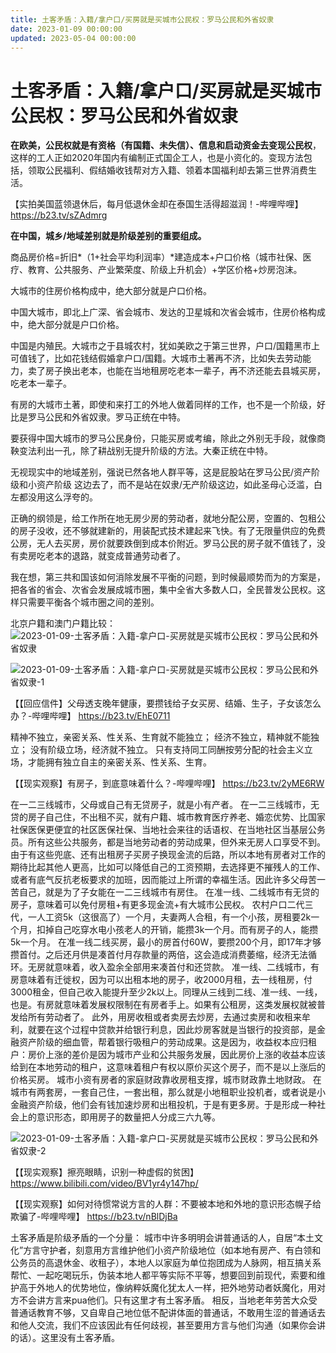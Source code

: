 ```yaml
---
title: 土客矛盾：入籍/拿户口/买房就是买城市公民权：罗马公民和外省奴隶
date: 2023-01-09 00:00:00
updated: 2023-05-04 00:00:00
---
```


# 土客矛盾：入籍/拿户口/买房就是买城市公民权：罗马公民和外省奴隶

**在欧美，公民权就是有资格（有国籍、未失信）、信息和启动资金去变现公民权**，这样的工人正如2020年国内有编制正式国企工人，也是小资化的。变现方法包括，领取公民福利、假结婚收钱帮对方入籍、领着本国福利却去第三世界消费生活。

【实拍美国蓝领退休后，每月低退休金却在泰国生活得超滋润！-哔哩哔哩】 https://b23.tv/sZAdmrg

**在中国，城乡/地域差别就是阶级差别的重要组成。**

商品房价格=折旧*（1+社会平均利润率）*建造成本+户口价格（城市社保、医疗、教育、公共服务、产业繁荣度、阶级上升机会）+学区价格+炒房泡沫。

大城市的住房价格构成中，绝大部分就是户口价格。

中国大城市，即北上广深、省会城市、发达的卫星城和次省会城市，住房价格构成中，绝大部分就是户口价格。

中国是内殖民。大城市之于县城农村，犹如美欧之于第三世界，户口/国籍黑市上可值钱了，比如花钱结假婚拿户口/国籍。大城市土著再不济，比如失去劳动能力，卖了房子换出老本，也能在当地租房吃老本一辈子，再不济还能去县城买房，吃老本一辈子。

有房的大城市土著，即使和来打工的外地人做着同样的工作，也不是一个阶级，好比是罗马公民和外省奴隶。罗马正统在中特。

要获得中国大城市的罗马公民身份，只能买房或考编，除此之外别无手段，就像商鞅变法利出一孔，除了耕战别无提升阶级的方法。大秦正统在中特。

无视现实中的地域差别，强说已然各地人群平等，这是屁股站在罗马公民/资产阶级和小资产阶级 这边去了，而不是站在奴隶/无产阶级这边，如此圣母心泛滥，白左都没用这么浮夸的。

正确的纲领是，给工作所在地无房少房的劳动者，就地分配公房，空置的、包租公的房子没收，还不够就建新的，用装配式技术建起来飞快。有了无限量供应的免费公房，无人去买房，房价就要跌倒到成本价附近。罗马公民的房子就不值钱了，没有卖房吃老本的退路，就变成普通劳动者了。

我在想，第三共和国该如何消除发展不平衡的问题，到时候最顺势而为的方案是，把各省的省会、次省会发展成城市圈，集中全省大多数人口，全民普发公民权。这样只需要平衡各个城市圈之间的差别。

北京户籍和澳门户籍比较：
![2023-01-09-土客矛盾：入籍-拿户口-买房就是买城市公民权：罗马公民和外省奴隶](assets/2023-01-09-土客矛盾：入籍-拿户口-买房就是买城市公民权：罗马公民和外省奴隶.png)

![2023-01-09-土客矛盾：入籍-拿户口-买房就是买城市公民权：罗马公民和外省奴隶-1](assets/2023-01-09-土客矛盾：入籍-拿户口-买房就是买城市公民权：罗马公民和外省奴隶-1.jpeg)

【【回应信件】父母透支晚年健康，要攒钱给子女买房、结婚、生子，子女该怎么办？-哔哩哔哩】 https://b23.tv/EhE0711

精神不独立，亲密关系、性关系、生育就不能独立；
经济不独立，精神就不能独立；
没有阶级立场，经济就不独立。
只有支持同工同酬按劳分配的社会主义立场，才能拥有独立自主的亲密关系、性关系、生育。

【【现实观察】有房子，到底意味着什么？-哔哩哔哩】 https://b23.tv/2yME6RW

在一二三线城市，父母或自己有无贷房子，就是小有产者。
在一二三线城市，无贷的房子自己住，不出租不买，就有户籍、城市教育医疗养老、婚恋优势、比国家社保医保更便宜的社区医保社保、当地社会来往的话语权、在当地社区当基层公务员。所有这些公共服务，都是当地劳动者的劳动成果，但外来无房人口享受不到。由于有这些兜底、还有出租房子买房子换现金流的后路，所以本地有房者对工作的期待比起其他人更高，比如可以降低自己的工资预期，去选择更不摧残人的工作、或者有底气反抗老板要求的加班，因而能过上所谓的幸福生活。因此许多父母苦一苦自己，就是为了子女能在一二三线城市有房住。
在准一线、二线城市有无贷的房子，意味着可以免付房租+有更多现金流+有大城市公民权。
农村户口二代三代，一人工资5k（这很高了）一个月，夫妻两人合租，有一个小孩，房租要2k一个月，扣掉自己吃穿水电小孩老人的开销，能攒3k一个月。而有房子的人，能攒5k一个月。
在准一线二线买房，最小的房首付60W，要攒200个月，即17年才够攒首付。之后还月供是凑首付月存款量的两倍，这会造成消费萎缩，经济无法循环。无房就意味着，收入盈余全部用来凑首付和还贷款。
准一线、二线城市，有房意味着有迁徙权，因为可以出租本地的房子，收2000月租，去一线租房，付3000租金，但自己收入能提升至少2k以上。同理从三线到二线、准一线、一线，也是。有房就意味着发展权限制在有房者手上。如果有公租房，这类发展权就被普发给所有劳动者了。
此外，用房收租或者卖房去炒房，去通过卖房和收租来牟利，就要在这个过程中贷款并给银行利息，因此炒房客就是当银行的投资部，是金融资产阶级的细血管，帮着银行吸租户的劳动成果。这是因为，收益权本应归租户：房价上涨的差价是因为城市产业和公共服务发展，因此房价上涨的收益本应该给到在本地劳动的租户，这意味着租户有权以原价买这个房子，而不是以上涨后的价格买房。
城市小资有房者的家庭财政靠收房租支撑，城市财政靠土地财政。
在城市有两套房，一套自己住，一套出租，那么就是小地租职业投机者，或者说是小金融资产阶级，他们会有钱加速炒房和出租投机，于是有更多房。于是形成一种社会上的意识形态，即用房子的数量把人分成三六九等。

![2023-01-09-土客矛盾：入籍-拿户口-买房就是买城市公民权：罗马公民和外省奴隶-2](assets/2023-01-09-土客矛盾：入籍-拿户口-买房就是买城市公民权：罗马公民和外省奴隶-2.jpeg)

【【现实观察】擦亮眼睛，识别一种虚假的贫困】 https://www.bilibili.com/video/BV1yr4y147hp/

【【现实观察】如何对待惯常说方言的人群：不要被本地和外地的意识形态幌子给欺骗了-哔哩哔哩】 https://b23.tv/nBlDjBa

土客矛盾是阶级矛盾的一个分量：
城市中许多明明会讲普通话的人，自居“本土文化”方言守护者，刻意用方言维护他们小资产阶级地位（如本地有房产、有白领和公务员的高退休金、收租子），本地人以家庭为单位抱团成为人脉网，相互搞关系帮忙、一起吃喝玩乐，伪装本地人都平等实际不平等，想要回到前现代，索要和维护高于外地人的优势地位，像纳粹妖魔化犹太人一样，把外地劳动者妖魔化，用对方不会讲方言来pua他们。只有这里才有土客矛盾。
相反，当地老年劳苦大众受普通话教育不够，又自卑自己地位低不配讲体面的普通话，不敢用生涩的普通话去和他人交流，我们不应该因此有任何歧视，甚至要用方言与他们沟通（如果你会讲的话）。这里没有土客矛盾。

